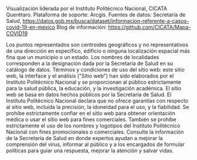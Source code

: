 Visualización liderada por el Instituto Politécnico Nacional, CICATA Querétaro. Plataforma de soporte: Arcgis. 
Fuentes de datos: Secretaría de Salud, https://datos.gob.mx/busca/dataset/informacion-referente-a-casos-covid-19-en-mexico 
Blog de información: https://github.com/CICATA/Mapa-COVID19

Los puntos representados son centroides geográficos y no representativos de una dirección en específico, edificio o ninguna localización espacial más fina que un municipio o un estado.
Los nombres de localidades corresponden a la designación dada por la Secretaría de Salud en su catálogo de datos. 
Términos y condiciones de uso del sitio web: este sitio web, la interface y el análisis ("Sitio web") han sido elaborados por el Instituto Politécnico Nacional y se proporcionan al público estrictamente para la salud pública, la educación, y la investigación académica. El sitio web se basa en datos hechos públicos por la Secretaría de Salud. El Instituto Politécnico Nacional declara que no ofrece garantías con respecto al sitio web, incluida la precisión, la idoneidad para el uso, y la fiabilidad. Se prohíbe estrictamente confiar en el sitio web para obtener orientación médica o usar el sitio web para fines comerciales. También se prohíbe estrictamente el uso de los nombres y logotipos del Instituto Politécnico Nacional con fines promocionales o comerciales.
Consulte la información de la Secretaría de Salud en donde expertos ayudan a mejorar la comprensión del virus, informar al público y a los encargados de formular políticas para guiar una respuesta, mejorar la atención y salvar vidas.
